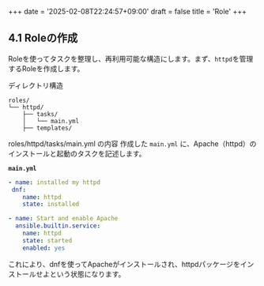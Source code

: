 +++
date = '2025-02-08T22:24:57+09:00'
draft = false
title = 'Role'
+++

## 4.1 Roleの作成
Roleを使ってタスクを整理し、再利用可能な構造にします。まず、`httpd`を管理するRoleを作成します。

ディレクトリ構造

```
roles/
└── httpd/
    ├── tasks/
    │   └── main.yml
    ├── templates/
```
        
roles/httpd/tasks/main.yml の内容
作成した `main.yml` に、Apache（httpd）のインストールと起動のタスクを記述します。

**`main.yml`**
```yaml
- name: installed my httpd
 dnf:
    name: httpd
    state: installed

- name: Start and enable Apache
  ansible.builtin.service:
    name: httpd
    state: started
    enabled: yes
```
        
これにより、dnfを使ってApacheがインストールされ、httpdパッケージをインストールせよという状態になります。
